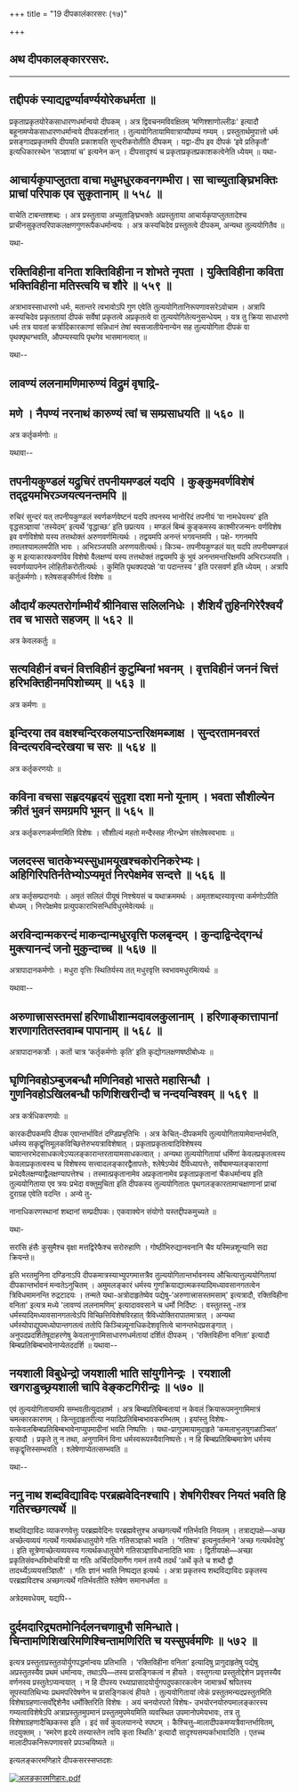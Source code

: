 +++
title = "19 दीपकालंकारसरः (१७)"

+++




## अथ दीपकालङ्काररसरः.

------------------------------------------------------------------------



## तद्दीपकं स्याद्यद्वर्ण्यावर्ण्ययोरेकधर्मता ॥

प्रकृताप्रकृतयोरेकसाधारणधर्मान्वयो दीपकम् । अत्र द्विवचनमविवक्षितम्
‘मणिश्शाणोल्लीढः' इत्यादौ बहूनामप्येकसाधारणधर्मान्वये दीपकदर्शनात् ।
तुल्ययोगितायामिवात्राप्यौपम्यं गम्यम् । प्रस्तुतार्थमुपात्तो धर्मः
प्रसङ्गादप्रकृतमपि दीपयति प्रकाशयति सुन्दरीकरोतीति दीपकम् । यद्वा-दीप इव
दीपकं ‘इवे प्रतिकृतौ’ इत्यधिकारस्थेन ‘सञ्ज्ञायां च' इत्यनेन कन् ।
दीपसादृश्यं च प्रकृताप्रकृतप्रकाशकत्वेनेति ध्येयम् ॥ यथा-



## आचार्यकृपाप्लुतता वाचा मधुमधुरकवनगम्भीरा। सा चाच्युताङ्घ्रिभक्तिः प्राचां परिपाक एव सुकृतानाम् ॥ ५५८ ॥

वाचेति टाबन्तश्शब्दः । अत्र प्रस्तुताया अच्युताङ्घ्रिभक्तेः
अप्रस्तुताया आचार्यकृपाप्लुततादेश्च
प्राचीनसुकृतपरिपाकलक्षणगुणरूपैकधर्मान्वयः । अत्र कस्यचिदेव प्रस्तुतत्वे
दीपकम्, अन्यथा तुल्ययोगितैव ॥

यथा-



## रक्तिविहीना वनिता शक्तिविहीना न शोभते नृपता । युक्तिविहीना कविता भक्तिविहीना मतिस्त्वयि च शौरे ॥ ५५९ ॥

अत्राभावस्साधारणो धर्मः, मतान्तरे त्वभावोऽपि गुण एवेति
तुल्ययोगितानिरूपणावसरेऽवोचाम । अत्रापि कस्यचिदेव प्रकृततायां दीपकं
सर्वेषां प्रकृतत्वे अप्रकृतत्वे वा तुल्ययोगितेत्यनुसन्धेयम् । यत्र तु
क्रिया साधारणो धर्मः तत्र यावतां कर्त्रादिकारकाणां सन्निधानं तेषां
स्वसजातीयेनान्येन सह तुल्ययोगिता दीपकं वा पृथक्पृथग्भवति, औपम्यस्यापि
पृथगेव भासमानत्वात् ॥

यथा--



## लावण्यं ललनामणिमारुण्यं विद्रुमं वृषाद्रि-

## मणे । नैपण्यं नरनाथं कारुण्यं त्वां च सम्प्रसाधयति ॥ ५६० ॥

अत्र कर्तृकर्मणोः ॥

यथावा--



## तपनीयकुण्डलं यद्रुचिरं तपनीयमण्डलं यदपि । कुङ्कुमवर्णविशेषं तद्द्वयमभिरञ्जयत्यनन्तमपि ॥

रुचिरं सुन्दरं यत् तपनीयकुण्डलं स्वर्णकर्णवेष्टनं यदपि तपनस्य भानोरिदं
तपनीयं ‘वा नामधेयस्य' इति वृद्धसञ्ज्ञायां 'तस्येदम्’ इत्यर्थे
‘वृद्धाच्छः’ इति छप्रत्यय । मण्डलं बिम्बं कुङ्कमस्य काश्मीरजन्मनः
वर्णविशेष इव वर्णविशेषो यस्य तत्तथोक्तं अरुणवर्णमित्यर्थः । तद्वयमपि
अनन्तं भगवन्तमपि । पक्षे- गगनमपि तमालश्यामलमपीति भावः । अभिरञ्जयति
अरुणयतीत्यर्थः। किञ्च- तपनीयकुण्डलं यत् यदपि तपनीयमण्डलं कु म
इत्याकारफवर्णावेव विशेषो वैलक्षण्यं यस्य तत्तथोक्तं तद्वयमपि कुं भुवं
अनन्तमन्तरिक्षमपि अभिरञ्जयति । स्ववर्णव्यापनेन लोहितीकरोतीत्यर्थः ।
कुमिति पृथक्पदपक्षे 'वा पदान्तस्य ’ इति परसवर्ण इति ध्येयम् । अत्रापि
कर्तुकर्मणोः। श्लेषसङ्कीर्णत्वं विशेषः ॥



## औदार्यं कल्पतरोर्गाम्भीर्यं श्रीनिवास सलिलनिधेः । शैशिर्यं तुहिनगिरेरैश्वर्यं तव च भासते सहजम् ॥ ५६२ ॥

अत्र केवलकर्तुः ॥



## सत्यविहीनं वचनं वित्तविहीनं कुटुम्बिनां भवनम् । वृत्तविहीनं जननं चित्तं हरिभक्तिहीनमपिशोच्यम् ॥ ५६३ ॥

अत्र कर्मणः ॥



## इन्दिरया तव वक्षश्चन्दिरकलयाऽन्तरिक्षमब्जाक्ष । सुन्दरतामनवरतं विन्दत्यरविन्दरेखया च सरः ॥ ५६४ ॥

अत्र कर्तृकरणयोः ॥



## कविना वचसा सहृदयहृदयं सुदृशा दशा मनो यूनाम् । भवता सौशील्येन क्रीतं भुवनं समग्रमपि भूमन् ॥ ५६५ ॥

अत्र कर्तृकरणकर्मणामिति विशेषः । सौशील्यं महतो मन्दैस्सह नीरन्ध्रेण
संश्लेषस्वभावः ॥



## जलदस्स चातकेभ्यस्सुधामयूखश्चकोरनिकरेभ्यः। अहिगिरिपतिर्नतेभ्योऽप्यमृतं निरपेक्षमेव सन्दत्ते ॥ ५६६ ॥

अत्र कर्तृसम्प्रदानयोः । अमृतं सलिलं पीयूषं निश्श्रेयसं च यथाक्रममर्थः
। अमृतशब्दस्यावृत्त्या कर्मणोऽपीति बोध्यम् । निरपेक्षमेव
प्रत्युपकाराभिसन्धिविधुरमेवेत्यर्थः ॥

## अरविन्दान्मकरन्दं माकन्दान्मधुरवृत्ति फलबृन्दम् । कुन्दाद्विन्देद्गन्धं मुक्त्यानन्दं जनो मुकुन्दाच्च ॥ ५६७ ॥

अत्रापादानकर्मणोः । मधुरा वृत्तिः स्थितिर्यस्य तत् मधुरवृत्ति
स्वभावमधुरमित्यर्थः ॥

यथावा--



## अरुणात्त्रासस्तमसां हरिणाधीशान्मदावलकुलानाम् । हरिणाङ्कात्तापानां शरणागतितस्तवाम्ब पापानाम् ॥ ५६८ ॥

अत्रापादानकर्त्रोः । कतों चात्र ‘कर्तृकर्मणोः कृति’ इति
कृद्योगलक्षणषष्ठीबोध्यः ॥



## घृणिनिवहोऽम्बुजबन्धौ मणिनिवहो भासते महासिन्धौ । गुणनिवहोऽखिलबन्धौ फणिशिखरीन्दौ च नन्दयन्विश्वम् ॥ ५६९ ॥

अत्र कर्त्रधिकरणयोः ॥

कारकदीपकमपि दीपक एवान्तर्भावितं दण्डिप्रभृतिभिः । अत्र केचित्-दीपकमपि
तुल्ययोगितायामेवान्तर्भवति, धर्मस्य
सकृद्वृत्तिमूलकविच्छित्तेरुभयत्राविशेषात् । प्रकृताप्रकृतत्वादिविशेषस्य
चावान्तरभेदसाधकत्वेऽप्यलङ्कारान्तरतायामसाधकत्वात् । अन्यथा तुल्ययोगितायां
धर्मिणां केवलप्रकृतत्वस्य केवलाप्रकृतत्वस्य च विशेषस्य
सत्त्वादलङ्कारद्वैतापत्तेः, श्लेषेऽप्येवं दैविध्यापत्तेः,
सर्वेषामप्यलङ्काराणां प्रभेदवैलक्षण्याद्वैलक्षण्यापत्तेश्च ।
तस्मात्प्रकृतानामेव अप्रकृतानामेव प्रकृताप्रकृतानां चैकधर्मान्वय इति
तुल्ययोगिताया एव त्रयः प्रभेदा वक्तुमुचिता इति दीपकस्य तुल्ययोगितातः
पृथगलङ्कारतामाचक्षाणानां प्राचां दुराग्रह एवेति वदन्ति । अन्ये तु-

नानाधिकरणस्थानां शब्दानां सम्प्रदीपकः।
एकवाक्येन संयोगो यस्तद्दीपकमुच्यते ॥

यथा-

सरांसि हंसैः कुसुमैश्च वृक्षा मत्तद्विरेफैश्च सरोरुहाणि ।
गोष्ठीभिरुद्यानवनानि चैव यस्मिन्नशून्यानि सदा क्रियन्ते॥

इति भरतमुनिना दण्डिनाऽपि दीपकमात्रस्याभ्युपगमात्तत्रैव
तुल्ययोगितान्तर्भावनस्य औचित्यात्तुल्ययोगितायां दीपकान्तर्भावनं
मन्वतेऽनुचितम् । अमुमलङ्कारं धर्मस्य
गुणक्रियाद्यात्मकस्यादिमध्यावसानगतत्वेन त्रिविधमामनन्ति रुद्रटादयः ।
तन्मते यथा-अत्रोदाहृतेष्वेव पद्येषु-‘अरुणात्त्रासस्तमसाम्' इत्यत्रादौ,
रक्तिविहीना वनिता' इत्यत्र मध्ये 'लावण्यं ललनामणिम्’ इत्यादाववसाने च
धर्मो निर्दिष्टः । वस्तुतस्तु -तत्र धर्मस्यादिमध्यावसानगतत्वेऽपि
विच्छित्तिविशेषविरहात् त्रैविध्योक्तिरापातमात्रात् । अन्यथा
धर्मस्योपाद्युपमध्योपान्तगतत्वं ततोपि किञ्चिन्न्यूनाधिकदेशवृत्तित्वे
चानन्तभेदप्रसङ्गात् । अनुपदप्रदर्शितेषूदाहरणेषु
केवलानुगामिसाधारणधर्मतायां दर्शितं दीपकम् । ‘रक्तिविहीना वनिता’ इत्यादौ
बिम्बप्रतिबिम्बभावेनाप्येतददर्शि ॥ यथावा--



## नयशाली विबुधेन्द्रो जयशाली भाति सांयुगीनेन्द्रः । रयशाली खगराडुच्छ्रयशाली चापि वेङ्कटगिरीन्द्रः ॥ ५७० ॥

एवं तुल्ययोगितायामपि सम्भवतीत्युदाहार्ष्म । अत्र बिम्बप्रतिबिम्बतायां न
केवलं क्रियारूपमनुगामिमात्रं चमत्कारकारणम् । किन्तूदाहृतरीत्या
नयादिप्रतिबिम्बभावकरम्भितम् । इयांस्तु
विशेषः-यत्केवलबिम्बप्रतिबिम्बभावेनाप्युपमादीनां भवति निष्पत्तिः ।
यथा-प्रागुपमायामुदाहृते ‘कमलाभुजयुगळाञ्चित' इत्यादौ । प्रकृते तु न तथा,
अनुगामिनं विना धर्मस्वरूपस्यैवानिष्पत्तेः। न हि बिम्बप्रतिबिम्बमात्रेण
धर्मस्य सकृद्वृत्तिस्सम्भवति । श्लेषेणाप्येतत्सम्भवति ॥

यथा--



## ननु नाथ शब्दविद्याविदः परब्रह्मवेदिनश्चापि। शेषगिरीश्वर नियतं भवति हि गतिरच्छगत्यर्थे ॥

शब्दविद्याविदः व्याकरणवेत्तुः परब्रह्मवेदिनः परब्रह्मवेत्तुश्च
अच्छगत्यर्थे गतिर्भवति नियतम् । तत्राद्यपक्षे—अच्छ अच्छेत्यव्ययं
गत्यर्थे गत्यर्थकधातुयोगे गतिः गतिसञ्ज्ञको भवति । ‘गतिश्च' इत्यनुवर्तमाने
'अच्छ गत्यर्थवदेषु' । इति सूत्रेणाच्छेत्यव्ययस्य गत्यर्थकधातुयोगे
गतिसञ्ज्ञाविधानादिति भावः । द्वितीयपक्षे—अच्छा प्रकृतिसंवन्धविमोचयित्री
या गतिः अर्चिरादिमार्गेण गमनं तस्यै तदर्थं ‘अर्थे कृते च शब्दौ द्वौ
तादर्थ्येऽव्ययसञ्ज्ञितौ' । गतिः ज्ञानं भवति निष्पद्यत इत्यर्थः । अत्रा
प्रकृतस्य शब्दविद्याविदः प्रकृतस्य परब्रह्मविदश्च अच्छगत्यर्थे
गतिर्भवतीति श्लेषेण समानधर्मता ॥

अत्रेदमवधेयम्, यद्यपि--



## दुर्दमदारिद्र्यतमोनिर्दलनचणावुभौ समिन्धाते। चिन्तामणिशिखरिमणिश्चिन्तामणिरिति च यस्सुपर्वमणिः ॥ ५७२ ॥

इत्यत्र प्रस्तुताप्रस्तुतयोर्युगपद्धर्मान्वयः प्रतिभाति । ‘रक्तिविहीना
वनिता’ इत्यादिषु प्रागुदाहृतेषु पद्येषु अप्रस्तुतस्यैव प्रथमं
धर्मान्वयः, तथाऽपि—तस्य प्रासङ्गिकत्वं न हीयते । वस्तुगत्या
प्रस्तुतोद्देशेन प्रवृत्तस्यैव वर्णनस्य प्रस्तुतेऽप्यन्वयात् । न हि
दीपस्य रथ्याप्रासादयोर्युगपदुपकारकत्वेन जामात्रर्थं श्रपितस्य
सूपस्यातिथिभ्यः प्रथमपरिवेषणेन च प्रासङ्गिकत्वं हीयते । तुल्ययोगितायां
त्वेकं प्रस्तुतमन्यदप्रस्तुतमिति विशेषाग्रहणात्सर्वोद्देशेनैव
धर्मोक्तिरिति विशेषः । अयं चनयोरपरो विशेषः- उभयोरनयोरुपमालङ्कारस्य
गम्यत्वाविशेषेऽपि अत्राप्रस्तुतमुपमानं प्रस्तुतमुपमेयमिति व्यवस्थित
उपमानोपमेयभावः, तत्र तु विशेषाग्रहणादैच्छिकस्स इति । इदं सर्वं
कुवलयानन्दे स्पष्टम् । कैश्चित्तु–मालादीपकमप्यत्रैवान्तर्भावितम्,
तदयुक्तम् । ‘स्मरेण हृदये तस्यास्तेन त्वयि कृता स्थितिः' इत्यादौ
सादृश्यसम्पर्काभावादिति । एतच्च मालादीपकनिरूपणावसरे प्रपञ्चयिष्यते ॥



इत्यलङ्कारमणिहारे दीपकसरस्सप्तदशः

[![अलङ्कारमणिहारः.pdf](//upload.wikimedia.org/wikisource/sa/thumb/3/3b/%E0%A4%85%E0%A4%B2%E0%A4%99%E0%A5%8D%E0%A4%95%E0%A4%BE%E0%A4%B0%E0%A4%AE%E0%A4%A3%E0%A4%BF%E0%A4%B9%E0%A4%BE%E0%A4%B0%E0%A4%83.pdf/page339-390px-%E0%A4%85%E0%A4%B2%E0%A4%99%E0%A5%8D%E0%A4%95%E0%A4%BE%E0%A4%B0%E0%A4%AE%E0%A4%A3%E0%A4%BF%E0%A4%B9%E0%A4%BE%E0%A4%B0%E0%A4%83.pdf.jpg)](/w/index.php?title=%E0%A4%B8%E0%A4%9E%E0%A5%8D%E0%A4%9A%E0%A4%BF%E0%A4%95%E0%A4%BE:%E0%A4%85%E0%A4%B2%E0%A4%99%E0%A5%8D%E0%A4%95%E0%A4%BE%E0%A4%B0%E0%A4%AE%E0%A4%A3%E0%A4%BF%E0%A4%B9%E0%A4%BE%E0%A4%B0%E0%A4%83.pdf&page=339)

